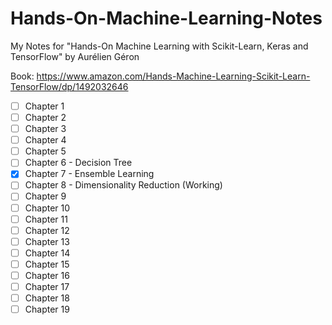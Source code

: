 # Hands-On-Machine-Learning-Notes

My Notes for "Hands-On Machine Learning with Scikit-Learn, Keras and TensorFlow" by Aurélien Géron

Book: https://www.amazon.com/Hands-Machine-Learning-Scikit-Learn-TensorFlow/dp/1492032646

- [ ] Chapter 1
- [ ] Chapter 2
- [ ] Chapter 3
- [ ] Chapter 4
- [ ] Chapter 5
- [ ] Chapter 6 - Decision Tree 
- [X] Chapter 7 - Ensemble Learning
- [ ] Chapter 8 - Dimensionality Reduction  (Working)
- [ ] Chapter 9
- [ ] Chapter 10
- [ ] Chapter 11
- [ ] Chapter 12
- [ ] Chapter 13
- [ ] Chapter 14
- [ ] Chapter 15
- [ ] Chapter 16
- [ ] Chapter 17
- [ ] Chapter 18
- [ ] Chapter 19
